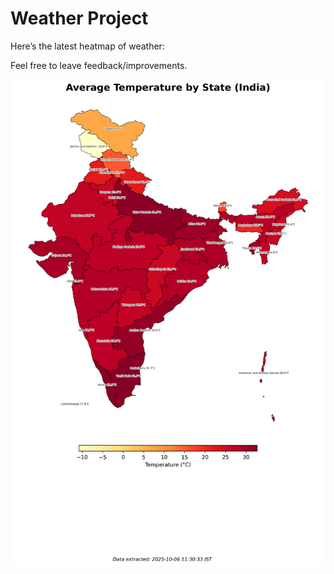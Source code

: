 # Weather Project

Here’s the latest heatmap of weather:

Feel free to leave feedback/improvements.

![India Heatmap](docs/assets/india_heatmap.png?v=E35B04)

